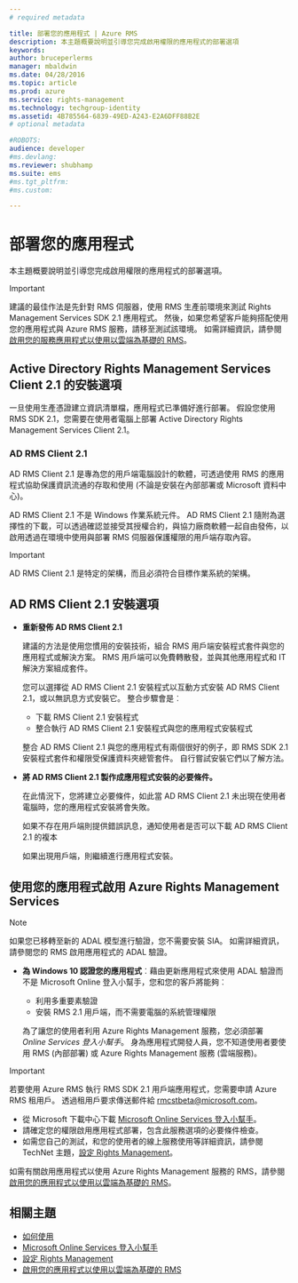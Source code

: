 ```yaml
---
# required metadata

title: 部署您的應用程式 | Azure RMS
description: 本主題概要說明並引導您完成啟用權限的應用程式的部署選項
keywords:
author: bruceperlerms
manager: mbaldwin
ms.date: 04/28/2016
ms.topic: article
ms.prod: azure
ms.service: rights-management
ms.technology: techgroup-identity
ms.assetid: 4B785564-6839-49ED-A243-E2A6DFF88B2E
# optional metadata

#ROBOTS:
audience: developer
#ms.devlang:
ms.reviewer: shubhamp
ms.suite: ems
#ms.tgt_pltfrm:
#ms.custom:

---
```


# 部署您的應用程式


本主題概要說明並引導您完成啟用權限的應用程式的部署選項。

> [!IMPORTANT]
> 建議的最佳作法是先針對 RMS 伺服器，使用 RMS 生產前環境來測試 Rights Management Services SDK 2.1 應用程式。 然後，如果您希望客戶能夠搭配使用您的應用程式與 Azure RMS 服務，請移至測試該環境。 如需詳細資訊，請參閱[啟用您的服務應用程式以使用以雲端為基礎的 RMS](how-to-use-file-api-with-aadrm-cloud.md)。

 

## Active Directory Rights Management Services Client 2.1 的安裝選項

一旦使用生產憑證建立資訊清單檔，應用程式已準備好進行部署。 假設您使用 RMS SDK 2.1，您需要在使用者電腦上部署 Active Directory Rights Management Services Client 2.1。

### AD RMS Client 2.1

AD RMS Client 2.1 是專為您的用戶端電腦設計的軟體，可透過使用 RMS 的應用程式協助保護資訊流通的存取和使用 (不論是安裝在內部部署或 Microsoft 資料中心)。

AD RMS Client 2.1 不是 Windows 作業系統元件。 AD RMS Client 2.1 隨附為選擇性的下載，可以透過確認並接受其授權合約，與協力廠商軟體一起自由發佈，以啟用透過在環境中使用與部署 RMS 伺服器保護權限的用戶端存取內容。

> [!IMPORTANT]
> AD RMS Client 2.1 是特定的架構，而且必須符合目標作業系統的架構。


## AD RMS Client 2.1 安裝選項

-   **重新發佈 AD RMS Client 2.1**

    建議的方法是使用您慣用的安裝技術，組合 RMS 用戶端安裝程式套件與您的應用程式或解決方案。 RMS 用戶端可以免費轉散發，並與其他應用程式和 IT 解決方案組成套件。

    您可以選擇從 AD RMS Client 2.1 安裝程式以互動方式安裝 AD RMS Client 2.1，或以無訊息方式安裝它。 整合步驟會是︰

    -   下載 RMS Client 2.1 安裝程式
    -   整合執行 AD RMS Client 2.1 安裝程式與您的應用程式安裝程式

    整合 AD RMS Client 2.1 與您的應用程式有兩個很好的例子，即 RMS SDK 2.1 安裝程式套件和權限受保護資料夾總管套件。 自行嘗試安裝它們以了解方法。

-   **將 AD RMS Client 2.1 製作成應用程式安裝的必要條件。**

    在此情況下，您將建立必要條件，如此當 AD RMS Client 2.1 未出現在使用者電腦時，您的應用程式安裝將會失敗。

    如果不存在用戶端則提供錯誤訊息，通知使用者是否可以下載 AD RMS Client 2.1 的複本

    如果出現用戶端，則繼續進行應用程式安裝。

## 使用您的應用程式啟用 Azure Rights Management Services

> [!NOTE]
> 如果您已移轉至新的 ADAL 模型進行驗證，您不需要安裝 SIA。 如需詳細資訊，請參閱您的 RMS 啟用應用程式的 ADAL 驗證。

- **為 Windows 10 認證您的應用程式**︰藉由更新應用程式來使用 ADAL 驗證而不是 Microsoft Online 登入小幫手，您和您的客戶將能夠︰
  - 利用多重要素驗證
  - 安裝 RMS 2.1 用戶端，而不需要電腦的系統管理權限
 
  為了讓您的使用者利用 Azure Rights Management 服務，您必須部署 *Online Services 登入小幫手*。 身為應用程式開發人員，您不知道使用者要使用 RMS (內部部署) 或 Azure Rights Management 服務 (雲端服務)。

> [!IMPORTANT]
> 若要使用 Azure RMS 執行 RMS SDK 2.1 用戶端應用程式，您需要申請 Azure RMS 租用戶。 透過租用戶要求傳送郵件給 <rmcstbeta@microsoft.com>。

-   從 Microsoft 下載中心下載 [Microsoft Online Services 登入小幫手](http://www.microsoft.com/en-us/download/details.aspx?id=28177)。
-   請確定您的權限啟用應用程式部署，包含此服務選項的必要條件檢查。
-   如需您自己的測試，和您的使用者的線上服務使用等詳細資訊，請參閱 TechNet 主題，[設定 Rights Management](https://TechNet.Microsoft.Com/en-us/library/jj585002.aspx)。

如需有關啟用應用程式以使用 Azure Rights Management 服務的 RMS，請參閱[啟用您的應用程式以使用以雲端為基礎的 RMS](how-to-use-file-api-with-aadrm-cloud.md)。

## 相關主題

* [如何使用](how-to-use-msipc.md)
* [Microsoft Online Services 登入小幫手](http://www.microsoft.com/en-us/download/details.aspx?id=28177)
* [設定 Rights Management](https://TechNet.Microsoft.Com/en-us/library/jj585002.aspx)
* [啟用您的應用程式以使用以雲端為基礎的 RMS](how-to-use-file-api-with-aadrm-cloud.md)
 

 





<!--HONumber=Apr16_HO4-->


